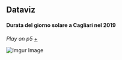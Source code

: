 ## Dataviz
#### Durata del giorno solare a Cagliari nel 2019

_Play on p5_ [+](https://editor.p5js.org/Dani.CA/full/l1H3ugy18)

![Imgur Image](https://i.imgur.com/mPa2Zpfl.png) 
